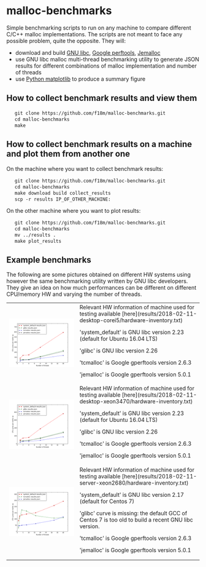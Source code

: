 # malloc-benchmarks

Simple benchmarking scripts to run on any machine to compare different C/C++ malloc implementations.
The scripts are not meant to face any possible problem, quite the opposite.
They will:
 - download and build [GNU libc](https://www.gnu.org/software/libc/), [Google perftools](https://github.com/gperftools/gperftools), [Jemalloc](http://jemalloc.net/)
 - use GNU libc malloc multi-thread benchmarking utility to generate JSON results for different combinations
   of malloc implementation and number of threads
 - use [Python matplotlib](https://matplotlib.org/) to produce a summary figure


## How to collect benchmark results and view them

```
   git clone https://github.com/f18m/malloc-benchmarks.git
   cd malloc-benchmarks
   make
```


## How to collect benchmark results on a machine and plot them from another one

On the machine where you want to collect benchmark results:

```
   git clone https://github.com/f18m/malloc-benchmarks.git
   cd malloc-benchmarks
   make download build collect_results 
   scp -r results IP_OF_OTHER_MACHINE:
```

On the other machine where you want to plot results:

```
   git clone https://github.com/f18m/malloc-benchmarks.git
   cd malloc-benchmarks
   mv ../results .
   make plot_results
```


## Example benchmarks

The following are some pictures obtained on different HW systems using however the same benchmarking utility written by
GNU libc developers. They give an idea on how much performances can be different on different CPU/memory HW and varying the number of threads.

<table cellpadding="5" width="100%">
<tbody>


<tr>
<td>

![](results/2018-02-11-desktop-corei5/results.png "Malloc speed measured on 4-core Intel Core i5 CPU")

</td>
<td>
Relevant HW information of machine used for testing available [here](results/2018-02-11-desktop-corei5/hardware-inventory.txt)

'system_default' is GNU libc version 2.23 (default for Ubuntu 16.04 LTS)

'glibc' is GNU libc version 2.26

'tcmalloc' is Google gperftools version 2.6.3

'jemalloc' is Google gperftools version 5.0.1
</td>
</tr>


<tr>
<td>

![](results/2018-02-11-desktop-xeon3470/results.png "Malloc speed measured on 8-core Intel Xeon 3470 CPU")

</td>
<td>
Relevant HW information of machine used for testing available [here](results/2018-02-11-desktop-xeon3470/hardware-inventory.txt)

'system_default' is GNU libc version 2.23 (default for Ubuntu 16.04 LTS)

'glibc' is GNU libc version 2.26

'tcmalloc' is Google gperftools version 2.6.3

'jemalloc' is Google gperftools version 5.0.1
</td>
</tr>


<tr>
<td>

![](results/2018-02-11-server-xeon2680/results.png "Malloc speed measured on 40-core dual-CPU Intel Xeon 2680 CPU")

</td>
<td>
Relevant HW information of machine used for testing available [here](results/2018-02-11-server-xeon2680/hardware-inventory.txt)

'system_default' is GNU libc version 2.17 (default for Centos 7)

'glibc' curve is missing: the default GCC of Centos 7 is too old to build a recent GNU libc version.

'tcmalloc' is Google gperftools version 2.6.3

'jemalloc' is Google gperftools version 5.0.1
</td>
</tr>


</tbody>
</table>


